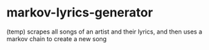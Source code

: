# markov-lyrics-generator
(temp) scrapes all songs of an artist and their lyrics, and then uses a markov chain to create a new song

